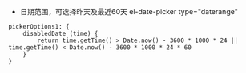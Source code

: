 * 日期范围，可选择昨天及最近60天
el-date-picker type="daterange"

```
pickerOptions1: {
    disabledDate (time) {
        return time.getTime() > Date.now() - 3600 * 1000 * 24 || time.getTime() < Date.now() - 3600 * 1000 * 24 * 60
    }
}
```